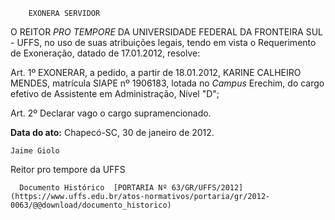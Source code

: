         EXONERA SERVIDOR  

O REITOR  *PRO TEMPORE*  DA UNIVERSIDADE FEDERAL DA FRONTEIRA SUL - UFFS, no uso de suas atribuições legais, tendo em vista o Requerimento de Exoneração, datado de 17.01.2012, resolve:

 Art. 1º EXONERAR, a pedido, a partir de 18.01.2012, KARINE CALHEIRO MENDES, matrícula SIAPE nº 1906183, lotada no  *Campus*  Erechim, do cargo efetivo de Assistente em Administração, Nível "D";

 Art. 2º Declarar vago o cargo supramencionado.

   **Data do ato:** Chapecó-SC, 30 de janeiro de 2012.   
 

    Jaime Giolo   
 Reitor pro tempore da UFFS 

      Documento Histórico  [PORTARIA Nº 63/GR/UFFS/2012](https://www.uffs.edu.br/atos-normativos/portaria/gr/2012-0063/@@download/documento_historico)     
      